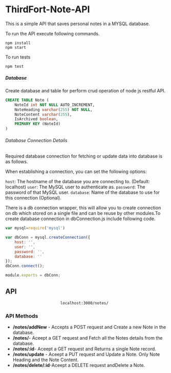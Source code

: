 # ThirdFort-Note-API

This is a simple API that saves personal notes in a MYSQL database.

To run the API execute following commands.

```shell
npm install
npm start
```

To run tests

```shell
npm test
```


##### Database
Create database and table for perform crud operation of node js restful API.

```sql
CREATE TABLE Note (
    NoteId int NOT NULL AUTO_INCREMENT,
    NoteHeading varchar(255) NOT NULL,
    NoteContent varchar(255),
    IsArchived boolean,
    PRIMARY KEY (NoteId)
)
```


###### Database Connection Details
Required database connection for fetching or update data into database is as follows.

When establishing a connection, you can set the following options:

`host`: The hostname of the database you are connecting to. (Default: localhost)
`user`: The MySQL user to authenticate as.
`password`: The password of that MySQL user.
`database`: Name of the database to use for this connection (Optional).

There is a db connection wrapper, this will allow you to create connection on db which stored on a single file and can be reuse by other modules.To create database connection in dbConnection.js include following code.

```javascript
var mysql=require('mysql')

var dbConn = mysql.createConnection({
    host: '',
    user: '',
    password: '',
    database: ''
});
dbConn.connect();

module.exports = dbConn;
```

 
## API
                            localhost:3000/notes/

### API Methods

- **/notes/addNew** - Accepts a POST request and Create a new Note in the database.
- **/notes/**- Aceept a GET request and Fetch all the Notes details from the database.
- **/notes/:id**- Aceept a GET request and Returns a single Note record.
- **/notes/update** - Aceept a PUT request and Update a Note. Only Note Heading and the Note Content.
- **/notes/delete/:id**-Aceept a DELETE request andDelete a Note.
